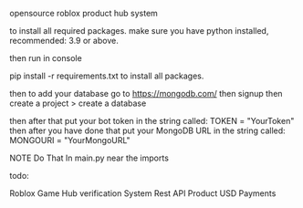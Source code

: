opensource roblox product hub system

to install all required packages.
make sure you have python installed, recommended: 3.9 or above.

then run in console

pip install -r requirements.txt to install all packages.

then to add your database
go to https://mongodb.com/
then signup
then create a project > create a database

then after that put your bot token in the string called: TOKEN = "YourToken"
then after you have done that put your MongoDB URL in the string called: MONGOURI = "YourMongoURL"

NOTE Do That In main.py near the imports

todo:

Roblox Game Hub
verification System
Rest API
Product USD Payments
